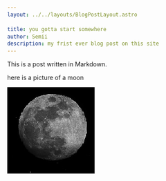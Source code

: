 ```yaml
---
layout: ../../layouts/BlogPostLayout.astro

title: you gotta start somewhere
author: Semii
description: my frist ever blog post on this site
--- 
```



This is a post written in Markdown.

here is a picture of a moon 

![moon](../../assets/moon.jpg)